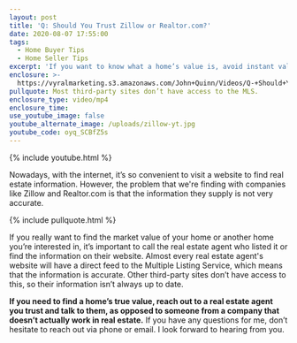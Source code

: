 ```yaml
---
layout: post
title: 'Q: Should You Trust Zillow or Realtor.com?'
date: 2020-08-07 17:55:00
tags:
  - Home Buyer Tips
  - Home Seller Tips
excerpt: 'If you want to know what a home’s value is, avoid instant valuation sites.'
enclosure: >-
  https://vyralmarketing.s3.amazonaws.com/John+Quinn/Videos/Q-+Should+You+Trust+Zillow+or+Realtor.com_.mp4
pullquote: Most third-party sites don’t have access to the MLS.
enclosure_type: video/mp4
enclosure_time:
use_youtube_image: false
youtube_alternate_image: /uploads/zillow-yt.jpg
youtube_code: oyq_SCBfZ5s
---
```


{% include youtube.html %}

Nowadays, with the internet, it’s so convenient to visit a website to find real estate information. However, the problem that we're finding with companies like Zillow and Realtor.com is that the information they supply is not very accurate.

{% include pullquote.html %}

If you really want to find the market value of your home or another home you’re interested in, it’s important to call the real estate agent who listed it or find the information on their website. Almost every real estate agent's website will have a direct feed to the Multiple Listing Service, which means that the information is accurate. Other third-party sites don’t have access to this, so their information isn’t always up to date.

**If you need to find a home’s true value, reach out to a real estate agent you trust and talk to them, as opposed to someone from a company that doesn’t actually work in real estate.** If you have any questions for me, don’t hesitate to reach out via phone or email. I look forward to hearing from you.